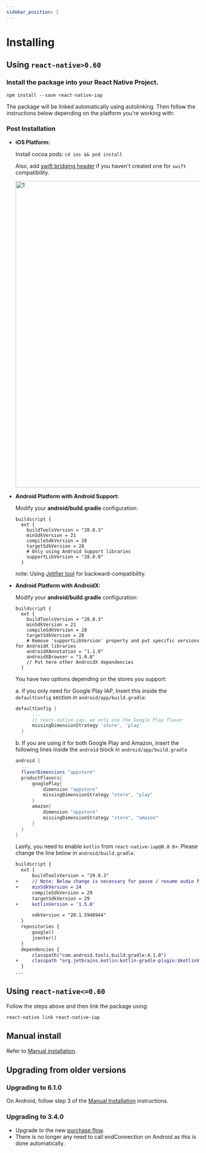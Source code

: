 ```yaml
---
sidebar_position: 2
---
```


# Installing

## Using `react-native>0.60`

### Install the package into your React Native Project.

```shell
npm install --save react-native-iap
```

The package will be linked automatically using autolinking.
Then follow the instructions below depending on the platform you're working with:

### Post Installation

- **iOS Platform:**

  Install cocoa pods: `cd ios && pod install`

  Also, add [swift bridging header](https://stackoverflow.com/questions/31716413/xcode-not-automatically-creating-bridging-header) if you haven't created one for `swift` compatibility.

  <img width="800" alt="1" src="https://user-images.githubusercontent.com/27461460/111863065-8be6e300-899c-11eb-8ad8-6811e0bd0fbd.png"/>

- **Android Platform with Android Support:**

  Modify your **android/build.gradle** configuration:

  ```
  buildscript {
    ext {
      buildToolsVersion = "28.0.3"
      minSdkVersion = 21
      compileSdkVersion = 28
      targetSdkVersion = 28
      # Only using Android Support libraries
      supportLibVersion = "28.0.0"
    }
  ```

  note: Using [Jetifier tool](https://github.com/mikehardy/jetifier) for backward-compatibility.

- **Android Platform with AndroidX:**

  Modify your **android/build.gradle** configuration:

  ```
  buildscript {
    ext {
      buildToolsVersion = "28.0.3"
      minSdkVersion = 21
      compileSdkVersion = 28
      targetSdkVersion = 28
      # Remove 'supportLibVersion' property and put specific versions for AndroidX libraries
      androidXAnnotation = "1.1.0"
      androidXBrowser = "1.0.0"
      // Put here other AndroidX dependencies
    }
  ```

  You have two options depending on the stores you support:

  a. If you only need for Google Play IAP, Insert this inside the `defaultConfig` section in `android/app/build.gradle`:

  ```gradle
  defaultConfig {
        ...
        // react-native-iap: we only use the Google Play flavor
        missingDimensionStrategy 'store', 'play'
    }
  ```

  b. If you are using it for both Google Play and Amazon, insert the following lines inside the `android` block in `android/app/build.gradle`

  ```gradle
  android {
    ...
    flavorDimensions "appstore"
    productFlavors{
        googlePlay{
            dimension "appstore"
            missingDimensionStrategy "store", "play"
        }
        amazon{
            dimension "appstore"
            missingDimensionStrategy "store", "amazon"
        }
    }
  }
  ```

  Lastly, you need to enable `kotlin` from `react-native-iap@8.0.0+`. Please change the line below in `android/build.gradle`.

  ```diff
  buildscript {
    ext {
        buildToolsVersion = "29.0.3"
  +     // Note: Below change is necessary for pause / resume audio feature. Not for Kotlin.
  +     minSdkVersion = 24
        compileSdkVersion = 29
        targetSdkVersion = 29
  +     kotlinVersion = '1.5.0'

        ndkVersion = "20.1.5948944"
    }
    repositories {
        google()
        jcenter()
    }
    dependencies {
        classpath("com.android.tools.build:gradle:4.1.0")
  +     classpath "org.jetbrains.kotlin:kotlin-gradle-plugin:$kotlinVersion"
    }
  ...
  ```

## Using `react-native<=0.60`

Follow the steps above and then link the package using:

```
react-native link react-native-iap
```

## Manual install

Refer to [Manual installation](./manual_install).

## Upgrading from older versions

### Upgrading to 6.1.0

On Android, follow step 3 of the [Manual Installation](./manual_install) instructions.

### Upgrading to 3.4.0

- Upgrade to the new [purchase flow](./usage_instructions/purchase).
- There is no longer any need to call endConnection on Android as this is done automatically.
